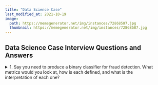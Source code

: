 ```yaml
---
title: "Data Science Case"
last_modified_at: 2021-10-19
image: 
  path: https://memegenerator.net/img/instances/72868507.jpg
  thumbnail: https://memegenerator.net/img/instances/72868507.jpg
---
```


## Data Science Case Interview Questions and Answers

<details>
  <summary>1. Say you need to produce a binary classifier for fraud detection. What metrics would you look at, how is each defined, and what is the interpretation of each one?
</summary>
  
  ## Heading
  Answer
</details>

